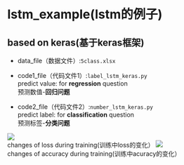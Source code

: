 # lstm_example(lstm的例子)  

## based on keras(基于keras框架)  

- data_file（数据文件）:`5class.xlsx`  

- code1_file（代码文件1）:`label_lstm_keras.py`  
predict value: for **regression** question  
预测数值-**回归问题**  

- code2_file（代码文件2）:`number_lstm_keras.py`  
predict label: for **classification** question  
预测标签-**分类问题**  

![](https://img-blog.csdnimg.cn/20190320145213663.png?x-oss-process=image/watermark,type_ZmFuZ3poZW5naGVpdGk,shadow_10,text_aHR0cHM6Ly9ibG9nLmNzZG4ubmV0L3FxXzM4NDEyODY4,size_16,color_FFFFFF,t_70)  
changes of loss during training(训练中loss的变化）
![](https://img-blog.csdnimg.cn/20190320145317911.png?x-oss-process=image/watermark,type_ZmFuZ3poZW5naGVpdGk,shadow_10,text_aHR0cHM6Ly9ibG9nLmNzZG4ubmV0L3FxXzM4NDEyODY4,size_16,color_FFFFFF,t_70)  
changes of accuracy during training(训练中acuracy的变化）
